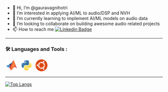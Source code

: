 - 👋 Hi, I’m @gauravagnihotri
- 👀 I’m interested in applying AI/ML to audio/DSP and NVH
- 🌱 I’m currently learning to implement AI/ML models on audio data
- 💞️ I’m looking to collaborate on building awesome audio related projects 
- 📫 How to reach me [![Linkedin Badge](https://img.shields.io/badge/gauravaagnihotri-blue?style=for-the-badge&logo=linkedin&logoColor=white)](https://www.linkedin.com/in/gauravaagnihotri/)
---

### :hammer_and_wrench: Languages and Tools :
<div>
  <img src="https://github.com/devicons/devicon/blob/master/icons/matlab/matlab-original.svg" title="Matlab" alt="Matlab" width="40" height="40"/>&nbsp;
  <img src="https://github.com/devicons/devicon/blob/master/icons/python/python-original.svg" title="Python" alt="Python" width="40" height="40"/>&nbsp;
  <img src="https://github.com/devicons/devicon/blob/master/icons/ubuntu/ubuntu-plain.svg" title="Ubuntu" alt="Ubuntu" width="40" height="40"/>&nbsp;
</div>

---

[![Top Langs](https://github-readme-stats.vercel.app/api/top-langs/?username=gauravagnihotri&theme=github_dark)](https://github.com/gauravagnihotri/)

<!---
gauravagnihotri/gauravagnihotri is a ✨ special ✨ repository because its `README.md` (this file) appears on your GitHub profile.
You can click the Preview link to take a look at your changes.
--->
